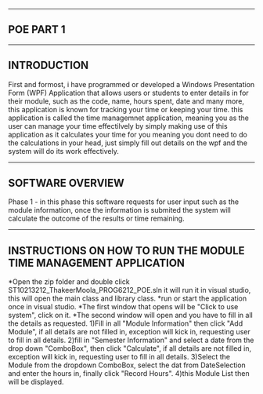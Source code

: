 ----------
POE PART 1
----------


------------
INTRODUCTION
------------
First and formost, i have programmed or developed a Windows Presentation Form (WPF) Application that allows users or students to enter details in for their module, such as the code, name, hours spent, date and many 
more, this application is known for tracking your time or keeping your time. this application is called the time managemnet application, meaning you as the user can manage your time effectilvely by simply making 
use of this application as it calculates your time for you meaning you dont need to do the calculations in your head, just simply fill out details on the wpf and the system will do its work effectively.

-----------------
SOFTWARE OVERVIEW
-----------------
Phase 1 - in this phase this software requests for user input such as the module information, once the information is submited the system will calculate the outcome of the results or time remaining.

------------------------------------------------------------------
INSTRUCTIONS ON HOW TO RUN THE MODULE TIME MANAGEMENT APPLICATION
------------------------------------------------------------------
*Open the zip folder and double click ST10213212_ThakeerMoola_PROG6212_POE.sln it will run it in visual studio, this will open the main class and library class.
*run or start the application once in visual studio.
*The first window that opens will be "Click to use system", click on it.
*The second window will open and you have to fill in all the details as requested.
1)Fill in all "Module Information" then click "Add Module", if all details are not filled in, exception will kick in, requesting user to fill in all details.
2)fill in "Semester Information" and select a date from the drop down "ComboBox", then click "Calculate", if all details are not filled in, exception will kick in, requesting user to fill in all details.
3)Select the Module from the dropdown ComboBox, select the dat from DateSelection and enter the hours in, finally click "Record Hours".
4)this Module List then will be displayed.
